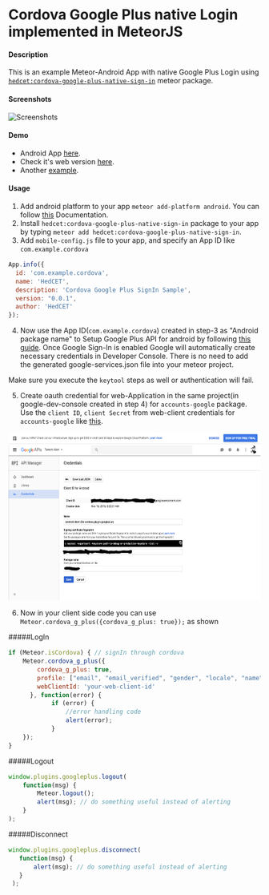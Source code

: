 # Cordova Google Plus native Login implemented in MeteorJS

#### Description
This is an example Meteor-Android App with native Google Plus Login using [`hedcet:cordova-google-plus-native-sign-in`](https://atmospherejs.com/hedcet/cordova-google-plus-native-sign-in) meteor package.

#### Screenshots
<img alt="Screenshots" title="Meteor-Cordova Google Plus SignIn" src="https://github.com/sujith3g/meteor-g-plus/blob/master/public/screnshots/gplus-login.png" width="235" height="400">

#### Demo
*   Android App [here](https://github.com/sujith3g/meteor-g-plus/tree/master/.APK).
*   Check it's web version [here](http://googleplus.meteor.com).
*   Another [example](https://play.google.com/store/apps/details?id=com.vcompile.torrentz).

#### Usage
1.  Add android platform to your app `meteor add-platform android`. You can follow [this](https://github.com/meteor/meteor/wiki/Meteor-Cordova-integration) Documentation.
2.  Install `hedcet:cordova-google-plus-native-sign-in` package to your app by typing `meteor add hedcet:cordova-google-plus-native-sign-in`.
3.  Add `mobile-config.js` file to your app, and specify an App ID like `com.example.cordova`
 
  ```javascript
  App.info({
    id: 'com.example.cordova',
    name: 'HedCET',
    description: 'Cordova Google Plus SignIn Sample',
    version: "0.0.1",
    author: 'HedCET'
});
  ``` 
4.  Now use the App ID(`com.example.cordova`) created in step-3 as "Android package name" to Setup Google Plus API for android by following [this guide](https://developers.google.com/mobile/add?platform=android). Once Google Sign-In is enabled Google will automatically create necessary credentials in Developer Console. There is no need to add the generated google-services.json file into your meteor project.

 Make sure you execute the `keytool` steps as well or authentication will fail.

5. Create oauth credential for web-Application in the same project(in google-dev-console created in step 4) for `accounts-google` package. Use the `client ID`, `client Secret` from web-client credentials for `accounts-google` like [this](https://github.com/sujith3g/meteor-g-plus/blob/master/server/config.accounts.js#L14).

<img alt="Screenshots" title="google-dev-console" src="https://github.com/sujith3g/meteor-g-plus/blob/master/public/screnshots/oauth_client.png" width="700" height="335">

6.  Now in your client side code  you can use `Meteor.cordova_g_plus({cordova_g_plus: true});` as shown

#####LogIn

```javascript
if (Meteor.isCordova) { // signIn through cordova
    Meteor.cordova_g_plus({
        cordova_g_plus: true,
        profile: ["email", "email_verified", "gender", "locale", "name", "picture"],
        webClientId: 'your-web-client-id'
      }, function(error) {
            if (error) {
                //error handling code
                alert(error);
            }
    });
}
```
#####Logout
 
 ```javascript
 window.plugins.googleplus.logout(
     function(msg) {
         Meteor.logout();
         alert(msg); // do something useful instead of alerting
     }
 );
 
 ```
#####Disconnect

```javascript
window.plugins.googleplus.disconnect(
   function(msg) {
       alert(msg); // do something useful instead of alerting
   }
 );
```
